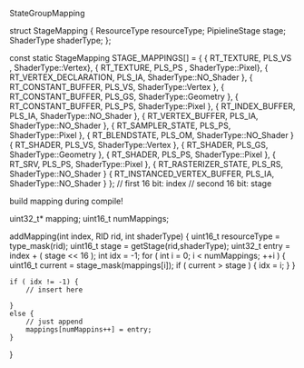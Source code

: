 StateGroupMapping

struct StageMapping {
    ResourceType resourceType;
    PipielineStage stage;
    ShaderType shaderType;
};

const static StageMapping STAGE_MAPPINGS[] = {
    { RT_TEXTURE, PLS_VS , ShaderType::Vertex},
    { RT_TEXTURE, PLS_PS , ShaderType::Pixel},
	{ RT_VERTEX_DECLARATION, PLS_IA, ShaderType::NO_Shader },
	{ RT_CONSTANT_BUFFER, PLS_VS, ShaderType::Vertex },
    { RT_CONSTANT_BUFFER, PLS_GS, ShaderType::Geometry },
    { RT_CONSTANT_BUFFER, PLS_PS, ShaderType::Pixel },
	{ RT_INDEX_BUFFER, PLS_IA, ShaderType::NO_Shader },
	{ RT_VERTEX_BUFFER, PLS_IA, ShaderType::NO_Shader },
	{ RT_SAMPLER_STATE, PLS_PS, ShaderType::Pixel },
	{ RT_BLENDSTATE, PLS_OM, ShaderType::NO_Shader }
	{ RT_SHADER, PLS_VS, ShaderType::Vertex },
    { RT_SHADER, PLS_GS, ShaderType::Geometry },
    { RT_SHADER, PLS_PS, ShaderType::Pixel },
	{ RT_SRV, PLS_PS, ShaderType::Pixel },
	{ RT_RASTERIZER_STATE, PLS_RS, ShaderType::NO_Shader }
	{ RT_INSTANCED_VERTEX_BUFFER, PLS_IA, ShaderType::NO_Shader }
};
// first 16 bit: index
// second 16 bit: stage

build mapping during compile!

uint32_t* mapping;
uint16_t numMappings;

addMapping(int index, RID rid, int shaderType) {
    uint16_t resourceType = type_mask(rid);
    uint16_t stage = getStage(rid,shaderType);
    uint32_t entry = index + ( stage << 16 );
    int idx = -1;
    for ( int i = 0; i < numMappings; ++i ) {
        uint16_t current = stage_mask(mappings[i]);
        if ( current > stage ) {
            idx = i;
        }
    }

    if ( idx != -1) {
        // insert here
        
    }
    else {
        // just append
        mappings[numMappins++] = entry;
    }
}